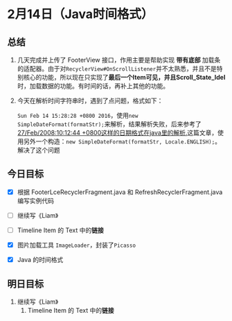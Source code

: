 # 2月14日（Java时间格式）

## 总结

1. 几天完成并上传了 FooterView 接口，作用主要是帮助实现 **带有底部** 加载条的适配器。由于对`RecyclerView#OnScrollListener`并不太熟悉，并且不是特别核心的功能，所以现在只实现了**最后一个Item可见，并且Scroll_State_Idel**时，加载数据的功能。有时间的话，再补上其他的功能。
   
2. 今天在解析时间字符串时，遇到了点问题，格式如下：
   
   `Sun Feb 14 15:28:28 +0800 2016`，使用`new SimpleDateFormat(formatStr);`来解析，结果解析失败，后来参考了[27/Feb/2008:10:12:44 +0800这样的日期格式在java里的解析.](http://www.blogjava.net/jjwwhmm/archive/2008/02/28/182679.html)这篇文章，使用另外一个构造：`new SimpleDateFormat(formatStr, Locale.ENGLISH);`。解决了这个问题

## 今日目标

- [x] 根据 FooterLceRecyclerFragment.java 和 RefreshRecyclerFragment.java 编写实例代码
- [ ] 继续写《Liam》
- [ ] Timeline Item 的 Text 中的**链接**
- [x] 图片加载工具 `ImageLoader`，封装了`Picasso`
- [x] Java 的时间格式



## 明日目标

1. 继续写《Liam》
   1. Timeline Item 的 Text 中的**链接**

